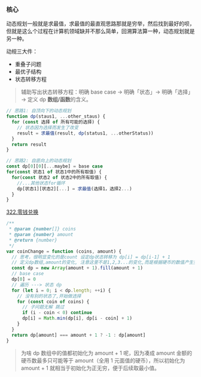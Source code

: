 ### 核心

动态规划一般就是求最值，求最值的最直观思路那就是穷举，然后找到最好的呗，但就是这么个过程在计算机领域缺并不那么简单，回溯算法算一种，动态规划就是另一种。

动规三大件：

- 重叠子问题
- 最优子结构
- 状态转移方程

> 辅助写出状态转移方程：明确 base case -> 明确「状态」-> 明确「选择」 -> 定义 dp **数组/函数**的含义。

```js
// 思路1: 自顶向下的动态规划
function dp(staus1, ...other_staus) {
  for (const 选择 of 所有可能的选择) {
    // 状态因为选择而发生了改变
    result = 求最值(result, dp(status1, ...otherStatus))
  }
  return result
}

// 思路2: 自底向上的动态规划
const dp[0][0][...maybe] = base case
for(const 状态1 of 状态1中的所有取值) {
  for(const 状态2 of 状态2中的所有取值) {
    //...其他状态for循环
    dp[状态1][状态2][...] = 求最值(选择1，选择2...)
  }
}
```

[322.零钱兑换](https://leetcode.cn/problems/coin-change/)

```js
/**
 * @param {number[]} coins
 * @param {number} amount
 * @return {number}
 */
var coinChange = function (coins, amount) {
  // 思考，很明显变化的是count 设定dp状态转移为 dp[i] = dp[i-1] + 1
  // 定义dp数组,amount的变化, 注意这里不是1,2,3...的变化,而是根据硬币的数值产生变化!!!
  const dp = new Array(amount + 1).fill(amount + 1)
  // base case
  dp[0] = 0
  // 遍历 ---> 状态 dp
  for (let i = 0; i < dp.length; ++i) {
    // 没有别的状态了,开始做选择
    for (const coin of coins) {
      // 子问题无解 跳过
      if (i - coin < 0) continue
      dp[i] = Math.min(dp[i], dp[i - coin] + 1)
    }
  }
  return dp[amount] === amount + 1 ? -1 : dp[amount]
}
```

> 为啥 dp 数组中的值都初始化为 amount + 1 呢，因为凑成 amount 金额的硬币数最多只可能等于 amount（全用 1 元面值的硬币），所以初始化为 amount + 1 就相当于初始化为正无穷，便于后续取最小值。

